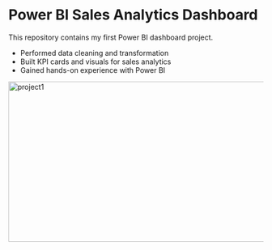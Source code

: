 # Power BI Sales Analytics Dashboard

This repository contains my first Power BI dashboard project.  
- Performed data cleaning and transformation  
- Built KPI cards and visuals for sales analytics  
- Gained hands-on experience with Power BI

<img width="662" height="317" alt="project1" src="https://github.com/user-attachments/assets/d3db51fd-cbcd-45d4-ac75-b7276f651a0f" />

